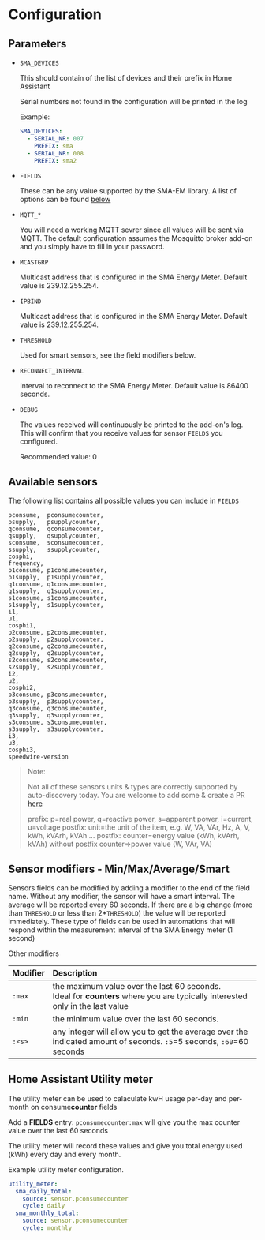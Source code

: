 # Configuration

## Parameters

- `SMA_DEVICES`

  This should contain of the list of devices and their prefix in Home Assistant

  Serial numbers not found in the configuration will be printed in the log

  Example:

  ```yaml
  SMA_DEVICES:
    - SERIAL_NR: 007
      PREFIX: sma
    - SERIAL_NR: 008
      PREFIX: sma2
  ```

- `FIELDS`

  These can be any value supported by the SMA-EM library. A list of options can be found
  [below](*available-sensors)

- `MQTT_*`

  You will need a working MQTT sevrer since all values will be sent via MQTT.
  The default configuration assumes the Mosquitto broker add-on and you simply have to
  fill in your password.

- `MCASTGRP`

  Multicast address that is configured in the SMA Energy Meter. Default value is 239.12.255.254.

- `IPBIND`

  Multicast address that is configured in the SMA Energy Meter. Default value is 239.12.255.254.

- `THRESHOLD`

  Used for smart sensors, see the field modifiers below.

- `RECONNECT_INTERVAL`

  Interval to reconnect to the SMA Energy Meter. Default value is 86400 seconds.

- `DEBUG`

  The values received will continuously be printed to the add-on's log. This will confirm
  that you receive values for sensor `FIELDS` you configured.

  Recommended value: 0

## Available sensors

The following list contains all possible values you can include in `FIELDS`

```text
pconsume,  pconsumecounter,
psupply,   psupplycounter,
qconsume,  qconsumecounter,
qsupply,   qsupplycounter,
sconsume,  sconsumecounter,
ssupply,   ssupplycounter,
cosphi,
frequency,
p1consume, p1consumecounter,
p1supply,  p1supplycounter,
q1consume, q1consumecounter,
q1supply,  q1supplycounter,
s1consume, s1consumecounter,
s1supply,  s1supplycounter,
i1,
u1,
cosphi1,
p2consume, p2consumecounter,
p2supply,  p2supplycounter,
q2consume, q2consumecounter,
q2supply,  q2supplycounter,
s2consume, s2consumecounter,
s2supply,  s2supplycounter,
i2,
u2,
cosphi2,
p3consume, p3consumecounter,
p3supply,  p3supplycounter,
q3consume, q3consumecounter,
q3supply,  q3supplycounter,
s3consume, s3consumecounter,
s3supply,  s3supplycounter,
i3,
u3,
cosphi3,
speedwire-version
```

> Note:
>
> Not all of these sensors units & types are correctly supported by auto-discovery
> today. You are welcome to add some & create a PR [here](https://github.com/kellerza/hassio-sma-em/blob/main/sma-em/sensors.py#L21)
>
> prefix: p=real power, q=reactive power, s=apparent power, i=current, u=voltage
> postfix: unit=the unit of the item, e.g. W, VA, VAr, Hz, A, V, kWh, kVArh, kVAh ...
> postfix: counter=energy value (kWh, kVArh, kVAh)
> without postfix counter=>power value (W, VAr, VA)

## Sensor modifiers - Min/Max/Average/Smart

Sensors fields can be modified by adding a modifier to the end of the field name.
Without any modifier, the sensor will have a smart interval.
The average will be reported every 60 seconds.
If there are a big change (more than `THRESHOLD` or less than 2\*`THRESHOLD`) the value
will be reported immediately.
These type of fields can be used in automations that will respond within the measurement
interval of the SMA Energy meter (1 second)

Other modifiers

| Modifier | Description                                                                                                                        |
| -------- | :--------------------------------------------------------------------------------------------------------------------------------- |
| `:max`   | the maximum value over the last 60 seconds. <br/> Ideal for **counters** where you are typically interested only in the last value |
| `:min`   | the minimum value over the last 60 seconds.                                                                                        |
| `:<s>`   | any integer will allow you to get the average over the indicated amount of seconds. `:5`=5 seconds, `:60`=60 seconds               |

## Home Assistant Utility meter

The utility meter can be used to calaculate kwH usage per-day and per-month on
consume**counter** fields

Add a **FIELDS** entry: `pconsumecounter:max` will give you the max counter value over
the last 60 seconds

The utility meter will record these values and give you total energy used (kWh) every
day and every month.

Example utility meter configuration.

```yaml
utility_meter:
  sma_daily_total:
    source: sensor.pconsumecounter
    cycle: daily
  sma_monthly_total:
    source: sensor.pconsumecounter
    cycle: monthly
```
